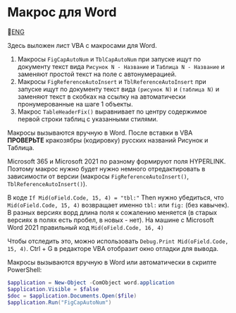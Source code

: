 # Макрос для Word

📜[ENG](README_ENG.md) 

Здесь выложен лист VBA с макросами для Word.

1. Макросы `FigCapAutoNum` и `TblCapAutoNum` при запуске ищут по документу текст вида `Рисунок N - Название` и `Таблица N - Название` и заменяют простой текст на поле с автонумерацией.
2. Макросы `FigReferenceAutoInsert` и `TblReferenceAutoInsert` при запуске ищут по документу текст вида `(рисунок N)` и `(таблица N)` и заменяют текст в скобках на ссылку на автоматически пронумерованные на шаге 1 объекты.
3. Макрос `TableHeaderFix()` выравнивает по центру содержимое первой строки таблиц с указанными стилями.

Макросы вызываются вручную в Word.
После вставки в VBA **ПРОВЕРЬТЕ** кракозябры (кодировку) русских названий Рисунок и Таблица.

Microsoft 365 и Microsoft 2021 по разному формируют поля HYPERLINK. Поэтому макрос нужно будет нужно немного отредактировать в зависимости от версии (макросы `FigReferenceAutoInsert()`, `TblReferenceAutoInsert()`).

В коде `If Mid(oField.Code, 15, 4) = "tbl:"` Then нужно убедиться, что `Mid(oField.Code, 15, 4)` возвращает именно `tbl:` или `fig:` (без кавычек). В разных версиях ворд длина поля к сожалению меняется (в старых версиях в полях есть пробел, в новых - нет). На машине с Microsoft Word 2021 правильный код `Mid(oField.Code, 16, 4)`

Чтобы отследить это, можно использовать `Debug.Print Mid(oField.Code, 15, 4)`. Ctrl + G в редакторе VBA отобразит окно отладки для вывода.

Макросы вызываются вручную в Word или автоматически в скрипте PowerShell:

```powershell
$application = New-Object -ComObject word.application
$application.Visible = $false
$doc = $application.Documents.Open($file)
$application.Run("FigCapAutoNum")
```
